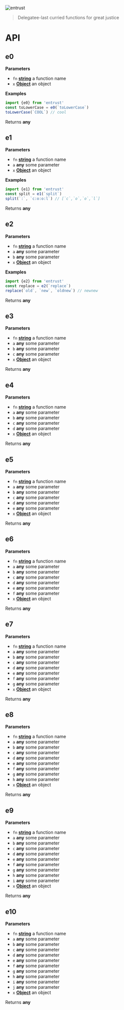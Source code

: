 ![entrust](https://cdn.rawgit.com/brekk/entrust/88ecfa3/logo.svg)

> Delegatee-last curried functions for great justice

# API

<!-- Generated by documentation.js. Update this documentation by updating the source code. -->

## e0

**Parameters**

-   `fn` **[string](https://developer.mozilla.org/en-US/docs/Web/JavaScript/Reference/Global_Objects/String)** a function name
-   `x` **[Object](https://developer.mozilla.org/en-US/docs/Web/JavaScript/Reference/Global_Objects/Object)** an object

**Examples**

```javascript
import {e0} from 'entrust'
const toLowerCase = e0(`toLowerCase`)
toLowerCase(`COOL`) // cool
```

Returns **any**

## e1

**Parameters**

-   `fn` **[string](https://developer.mozilla.org/en-US/docs/Web/JavaScript/Reference/Global_Objects/String)** a function name
-   `a` **any** some parameter
-   `x` **[Object](https://developer.mozilla.org/en-US/docs/Web/JavaScript/Reference/Global_Objects/Object)** an object

**Examples**

```javascript
import {e1} from 'entrust'
const split = e1(`split`)
split(`:`, `c:o:o:l`) // [`c`,`o`,`o`,`l`]
```

Returns **any**

## e2

**Parameters**

-   `fn` **[string](https://developer.mozilla.org/en-US/docs/Web/JavaScript/Reference/Global_Objects/String)** a function name
-   `a` **any** some parameter
-   `b` **any** some parameter
-   `x` **[Object](https://developer.mozilla.org/en-US/docs/Web/JavaScript/Reference/Global_Objects/Object)** an object

**Examples**

```javascript
import {e2} from 'entrust'
const replace = e2(`replace`)
replace(`old`, `new`, `oldnew`) // newnew
```

Returns **any**

## e3

**Parameters**

-   `fn` **[string](https://developer.mozilla.org/en-US/docs/Web/JavaScript/Reference/Global_Objects/String)** a function name
-   `a` **any** some parameter
-   `b` **any** some parameter
-   `c` **any** some parameter
-   `x` **[Object](https://developer.mozilla.org/en-US/docs/Web/JavaScript/Reference/Global_Objects/Object)** an object

Returns **any**

## e4

**Parameters**

-   `fn` **[string](https://developer.mozilla.org/en-US/docs/Web/JavaScript/Reference/Global_Objects/String)** a function name
-   `a` **any** some parameter
-   `b` **any** some parameter
-   `c` **any** some parameter
-   `d` **any** some parameter
-   `x` **[Object](https://developer.mozilla.org/en-US/docs/Web/JavaScript/Reference/Global_Objects/Object)** an object

Returns **any**

## e5

**Parameters**

-   `fn` **[string](https://developer.mozilla.org/en-US/docs/Web/JavaScript/Reference/Global_Objects/String)** a function name
-   `a` **any** some parameter
-   `b` **any** some parameter
-   `c` **any** some parameter
-   `d` **any** some parameter
-   `e` **any** some parameter
-   `x` **[Object](https://developer.mozilla.org/en-US/docs/Web/JavaScript/Reference/Global_Objects/Object)** an object

Returns **any**

## e6

**Parameters**

-   `fn` **[string](https://developer.mozilla.org/en-US/docs/Web/JavaScript/Reference/Global_Objects/String)** a function name
-   `a` **any** some parameter
-   `b` **any** some parameter
-   `c` **any** some parameter
-   `d` **any** some parameter
-   `e` **any** some parameter
-   `f` **any** some parameter
-   `x` **[Object](https://developer.mozilla.org/en-US/docs/Web/JavaScript/Reference/Global_Objects/Object)** an object

Returns **any**

## e7

**Parameters**

-   `fn` **[string](https://developer.mozilla.org/en-US/docs/Web/JavaScript/Reference/Global_Objects/String)** a function name
-   `a` **any** some parameter
-   `b` **any** some parameter
-   `c` **any** some parameter
-   `d` **any** some parameter
-   `e` **any** some parameter
-   `f` **any** some parameter
-   `g` **any** some parameter
-   `x` **[Object](https://developer.mozilla.org/en-US/docs/Web/JavaScript/Reference/Global_Objects/Object)** an object

Returns **any**

## e8

**Parameters**

-   `fn` **[string](https://developer.mozilla.org/en-US/docs/Web/JavaScript/Reference/Global_Objects/String)** a function name
-   `a` **any** some parameter
-   `b` **any** some parameter
-   `c` **any** some parameter
-   `d` **any** some parameter
-   `e` **any** some parameter
-   `f` **any** some parameter
-   `g` **any** some parameter
-   `h` **any** some parameter
-   `x` **[Object](https://developer.mozilla.org/en-US/docs/Web/JavaScript/Reference/Global_Objects/Object)** an object

Returns **any**

## e9

**Parameters**

-   `fn` **[string](https://developer.mozilla.org/en-US/docs/Web/JavaScript/Reference/Global_Objects/String)** a function name
-   `a` **any** some parameter
-   `b` **any** some parameter
-   `c` **any** some parameter
-   `d` **any** some parameter
-   `e` **any** some parameter
-   `f` **any** some parameter
-   `g` **any** some parameter
-   `h` **any** some parameter
-   `i` **any** some parameter
-   `x` **[Object](https://developer.mozilla.org/en-US/docs/Web/JavaScript/Reference/Global_Objects/Object)** an object

Returns **any**

## e10

**Parameters**

-   `fn` **[string](https://developer.mozilla.org/en-US/docs/Web/JavaScript/Reference/Global_Objects/String)** a function name
-   `a` **any** some parameter
-   `b` **any** some parameter
-   `c` **any** some parameter
-   `d` **any** some parameter
-   `e` **any** some parameter
-   `f` **any** some parameter
-   `g` **any** some parameter
-   `h` **any** some parameter
-   `i` **any** some parameter
-   `j` **any** some parameter
-   `x` **[Object](https://developer.mozilla.org/en-US/docs/Web/JavaScript/Reference/Global_Objects/Object)** an object

Returns **any**

